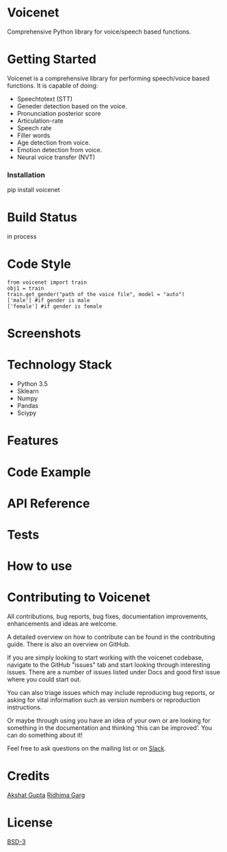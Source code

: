 # Voicenet
Comprehensive Python library for voice/speech based functions. 

# Getting Started
Voicenet is a comprehensive library for performing speech/voice based functions. It is capable of doing:

* Speechtotext (STT)
* Geneder detection based on the voice.
* Pronunciation posterior score
* Articulation-rate
* Speech rate
* Filler words
* Age detection from voice.
* Emotion detection from voice.
* Neural voice transfer (NVT)

### Installation
pip install voicenet

# Build Status
in process

# Code Style

```
from voicenet import train
obj1 = train
train.get_gender("path of the voice file", model = "auto")
['male'] #if gender is male
['female'] #if gender is female
```

# Screenshots
# Technology Stack
* Python 3.5
* Sklearn
* Numpy
* Pandas
* Sciypy

# Features
# Code Example
# API Reference
# Tests
# How to use
# Contributing to Voicenet
All contributions, bug reports, bug fixes, documentation improvements, enhancements and ideas are welcome.

A detailed overview on how to contribute can be found in the contributing guide. There is also an overview on GitHub.

If you are simply looking to start working with the voicenet codebase, navigate to the GitHub "issues" tab and start looking through interesting issues. There are a number of issues listed under Docs and good first issue where you could start out.

You can also triage issues which may include reproducing bug reports, or asking for vital information such as version numbers or reproduction instructions.

Or maybe through using you have an idea of your own or are looking for something in the documentation and thinking ‘this can be improved’. You can do something about it!

Feel free to ask questions on the mailing list or on [Slack](https://robofied.slack.com).

# Credits
[Akshat Gupta](https://in.linkedin.com/in/akshat-rg)
[Ridhima Garg](www.linkedin.com/in/ridhima-garg)

# License
[BSD-3](https://github.com/Robofied/Voicenet/blob/master/LICENSE)
